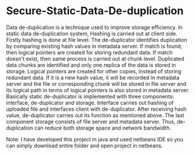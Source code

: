 # Secure-Static-Data-De-duplication
Data de-duplication is a technique used to improve storage efficiency. In static data de-duplication system, Hashing is carried out at client side. Firstly hashing is done at file level. The de-duplicator identifies duplication by comparing existing hash values in
metadata server. If match is found, then logical pointers are created for storing redundant data. If match doesn't exist, then same process is carried out at chunk level. Duplicated data chunks are identified and only one replica of the data is stored in storage. Logical pointers are created for other copies, instead of storing redundant data. If it is a new hash value, it will be recorded in
metadata server and the file or corresponding chunk will be stored in file server and its logical path in terms of logical pointers is also stored in metadata server. Basically static de-duplicator is implemented with three components: interface, de-duplicator and storage.
Interface carries out hashing of uploaded file and interfaces client with de-duplicator. After receiving hash value, de-duplicator carries out its function as mentioned above. The last component storage consists of file server and metadata server. Thus, de-duplication can reduce both storage space and network bandwidth.

Note: I have developed this project in java and used netbeans IDE so you can simply download entire folder and open project in netbeans.
